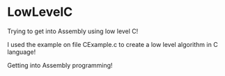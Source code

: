 # LowLevelC
Trying to get into Assembly using low level C!

I used the example on file CExample.c to create a low level algorithm in C language!

Getting into Assembly programming!
